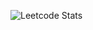 ![Leetcode Stats](https://leetcard.jacoblin.cool/azm819?theme=nord&font=JetBrains%20Mono&ext=heatmap)
